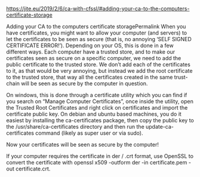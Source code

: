 https://jite.eu/2019/2/6/ca-with-cfssl/#adding-your-ca-to-the-computers-certificate-storage

Adding your CA to the computers certificate storagePermalink
When you have certificates, you might want to allow your computer (and servers) to let the certificates to be seen as secure (that is, no annoying ‘SELF SIGNED CERTIFICATE ERROR!’). Depending on your OS, this is done in a few different ways.
Each computer have a trusted store, and to make our certificates seen as secure on a specific computer, we need to add the public certificate to the trusted store. We don’t add each of the certificates to it, as that would be very annoying, but instead we add the root certificate to the trusted store, that way all the certificates created in the same trust-chain will be seen as secure by the computer in question.

On windows, this is done through a certificate utility which you can find if you search on “Manage Computer Certificates”, once inside the utility, open the Trusted Root Certificates and right click on certificates and import the certificate public key. On debian and ubuntu based machines, you do it easiest by installing the ca-certificates package, then copy the public key to the /usr/share/ca-certificates directory and then run the update-ca-certificates command (likely as super user or via sudo).

Now your certificates will be seen as secure by the computer!

If your computer requires the certificate in der / .crt format, use OpenSSL to convert the certificate with openssl x509 -outform der -in certificate.pem -out certificate.crt.